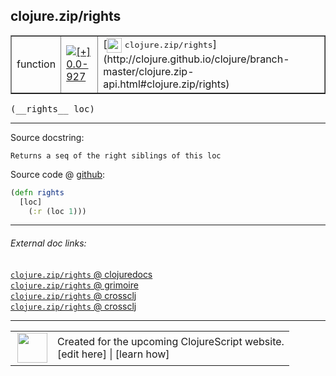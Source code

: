 ## clojure.zip/rights



 <table border="1">
<tr>
<td>function</td>
<td><a href="https://github.com/cljsinfo/cljs-api-docs/tree/0.0-927"><img valign="middle" alt="[+] 0.0-927" title="Added in 0.0-927" src="https://img.shields.io/badge/+-0.0--927-lightgrey.svg"></a> </td>
<td>
[<img height="24px" valign="middle" src="http://i.imgur.com/1GjPKvB.png"> <samp>clojure.zip/rights</samp>](http://clojure.github.io/clojure/branch-master/clojure.zip-api.html#clojure.zip/rights)
</td>
</tr>
</table>


 <samp>
(__rights__ loc)<br>
</samp>

---





Source docstring:

```
Returns a seq of the right siblings of this loc
```


Source code @ [github](https://github.com/clojure/clojurescript/blob/r3165/src/cljs/clojure/zip.cljs#L92-L95):

```clj
(defn rights
  [loc]
    (:r (loc 1)))
```

<!--
Repo - tag - source tree - lines:

 <pre>
clojurescript @ r3165
└── src
    └── cljs
        └── clojure
            └── <ins>[zip.cljs:92-95](https://github.com/clojure/clojurescript/blob/r3165/src/cljs/clojure/zip.cljs#L92-L95)</ins>
</pre>

-->

---



###### External doc links:

[`clojure.zip/rights` @ clojuredocs](http://clojuredocs.org/clojure.zip/rights)<br>
[`clojure.zip/rights` @ grimoire](http://conj.io/store/v1/org.clojure/clojure/1.7.0-beta3/clj/clojure.zip/rights/)<br>
[`clojure.zip/rights` @ crossclj](http://crossclj.info/fun/clojure.zip/rights.html)<br>
[`clojure.zip/rights` @ crossclj](http://crossclj.info/fun/clojure.zip.cljs/rights.html)<br>

---

 <table>
<tr><td>
<img valign="middle" align="right" width="48px" src="http://i.imgur.com/Hi20huC.png">
</td><td>
Created for the upcoming ClojureScript website.<br>
[edit here] | [learn how]
</td></tr></table>

[edit here]:https://github.com/cljsinfo/cljs-api-docs/blob/master/cljsdoc/clojure.zip/rights.cljsdoc
[learn how]:https://github.com/cljsinfo/cljs-api-docs/wiki/cljsdoc-files

<!--

This information was too distracting to show to readers, but I'll leave it
commented here since it is helpful to:

- pretty-print the data used to generate this document
- and show how to retrieve that data



The API data for this symbol:

```clj
{:ns "clojure.zip",
 :name "rights",
 :signature ["[loc]"],
 :history [["+" "0.0-927"]],
 :type "function",
 :full-name-encode "clojure.zip/rights",
 :source {:code "(defn rights\n  [loc]\n    (:r (loc 1)))",
          :title "Source code",
          :repo "clojurescript",
          :tag "r3165",
          :filename "src/cljs/clojure/zip.cljs",
          :lines [92 95]},
 :full-name "clojure.zip/rights",
 :clj-symbol "clojure.zip/rights",
 :docstring "Returns a seq of the right siblings of this loc"}

```

Retrieve the API data for this symbol:

```clj
;; from Clojure REPL
(require '[clojure.edn :as edn])
(-> (slurp "https://raw.githubusercontent.com/cljsinfo/cljs-api-docs/catalog/cljs-api.edn")
    (edn/read-string)
    (get-in [:symbols "clojure.zip/rights"]))
```

-->
